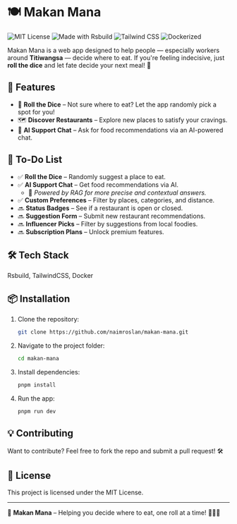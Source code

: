 # 🍽️ Makan Mana

![MIT License](https://img.shields.io/badge/license-MIT-green)
![Made with Rsbuild](https://img.shields.io/badge/built%20with-rsbuild-blue)
![Tailwind CSS](https://img.shields.io/badge/styled%20with-tailwindcss-06B6D4)
![Dockerized](https://img.shields.io/badge/deployable%20with-docker-2496ED)

Makan Mana is a web app designed to help people — especially workers around **Titiwangsa** — decide where to eat. If you're feeling indecisive, just **roll the dice** and let fate decide your next meal! 🎲

## 🚀 Features
- 🎲 **Roll the Dice** – Not sure where to eat? Let the app randomly pick a spot for you!
- 🗺️ **Discover Restaurants** – Explore new places to satisfy your cravings.
- 🤖 **AI Support Chat** – Ask for food recommendations via an AI-powered chat.

## 📝 To-Do List
- ✅ **Roll the Dice** – Randomly suggest a place to eat.
- ✅ **AI Support Chat** – Get food recommendations via AI.
  - 📌 *Powered by RAG for more precise and contextual answers.*
- ✅ **Custom Preferences** – Filter by places, categories, and distance.
- 🔜 **Status Badges** – See if a restaurant is open or closed.
- 🔜 **Suggestion Form** – Submit new restaurant recommendations.
- 🔜 **Influencer Picks** – Filter by suggestions from local foodies.
- 🔜 **Subscription Plans** – Unlock premium features.

## 🛠️ Tech Stack
Rsbuild, TailwindCSS, Docker

## 📦 Installation
1. Clone the repository:
   ```sh
   git clone https://github.com/naimroslan/makan-mana.git
   ```
2. Navigate to the project folder:
   ```sh
   cd makan-mana
   ```
3. Install dependencies:
   ```sh
   pnpm install
   ```
4. Run the app:
   ```sh
   pnpm run dev
   ```

## 💡 Contributing
Want to contribute? Feel free to fork the repo and submit a pull request! 🛠️

## 📜 License
This project is licensed under the MIT License.

---
🚀 **Makan Mana** – Helping you decide where to eat, one roll at a time! 🎲🍜🍔
